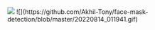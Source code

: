 <img src = "https://github.com/Akhil-Tony/face-mask-detection/blob/master/20220814_011941.gif" />
![](https://github.com/Akhil-Tony/face-mask-detection/blob/master/20220814_011941.gif) 

